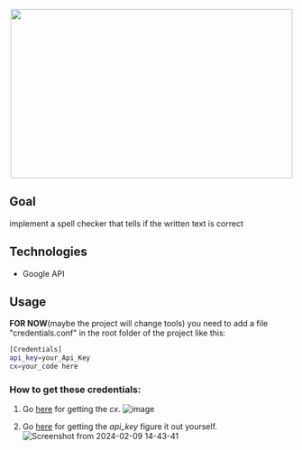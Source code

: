 <p align="center">
  <img width="500" height="300" src="https://github.com/panuozzo77/MySpellChecker/assets/38082151/b68cdbb0-8cb4-4ccc-895e-1c20b130bc08">
</p>

## Goal
implement a spell checker that tells if the written text is correct

## Technologies
- Google API

## Usage
**FOR NOW**(maybe the project will change tools) you need to add a file "credentials.conf" in the root folder of the project like this:
``` bash
[Credentials]
api_key=your_Api_Key
cx=your_code here
```

### How to get these credentials:
1. Go [here](https://programmablesearchengine.google.com/controlpanel/all) for getting the _cx_.
![image](https://github.com/panuozzo77/MySpellChecker/assets/38082151/e305699b-5b69-441c-afa1-c6a5c08951ee)

2. Go [here](https://console.cloud.google.com/welcome) for getting the _api_key_ figure it out yourself.
![Screenshot from 2024-02-09 14-43-41](https://github.com/panuozzo77/MySpellChecker/assets/38082151/970463c9-0b71-4f80-9b9c-580bd3488a2f)

